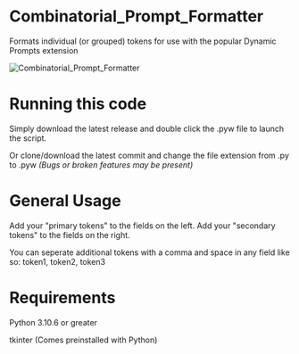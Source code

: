 # Combinatorial_Prompt_Formatter
Formats individual (or grouped) tokens for use with the popular Dynamic Prompts extension

![Combinatorial_Prompt_Formatter](https://github.com/Nenotriple/Combinatorial_Prompt_Formatter/assets/70049990/039c11e5-f6bc-4054-94a3-31efc8ced94a)

# Running this code
Simply download the latest release and double click the .pyw file to launch the script.

Or clone/download the latest commit and change the file extension from .py to .pyw *(Bugs or broken features may be present)*

# General Usage

Add your "primary tokens" to the fields on the left. Add your "secondary tokens" to the fields on the right.

You can seperate additional tokens with a comma and space in any field like so: token1, token2, token3

# Requirements
Python 3.10.6 or greater

tkinter (Comes preinstalled with Python)
